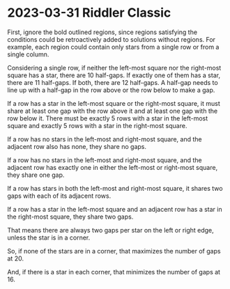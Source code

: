 2023-03-31 Riddler Classic
==========================
First, ignore the bold outlined regions, since regions satisfying the
conditions could be retroactively added to solutions without regions.
For example, each region could contain only stars from a single row or
from a single column.

Considering a single row, if neither the left-most square nor the
right-most square has a star, there are 10 half-gaps.  If exactly one
of them has a star, there are 11 half-gaps.  If both, there are 12
half-gaps.  A half-gap needs to line up with a half-gap in the row above
or the row below to make a gap.

If a row has a star in the left-most square or the right-most square, it
must share at least one gap with the row above it and at least one gap
with the row below it.  There must be exactly 5 rows with a star in the
left-most square and exactly 5 rows with a star in the right-most square.

If a row has no stars in the left-most and right-most square, and the
adjacent row also has none, they share no gaps.

If a row has no stars in the left-most and right-most square, and the
adjacent row has exactly one in either the left-most or right-most square,
they share one gap.

If a row has stars in both the left-most and right-most square, it shares
two gaps with each of its adjacent rows.

If a row has a star in the left-most square and an adjacent row has a star
in the right-most square, they share two gaps.

That means there are always two gaps per star on the left or right edge,
unless the star is in a corner.

So, if none of the stars are in a corner, that maximizes the number of gaps
at 20.

And, if there is a star in each corner, that minimizes the number of gaps
at 16.
